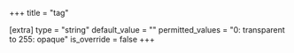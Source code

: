 +++
title = "tag"

[extra]
type = "string"
default_value = ""
permitted_values = "0: transparent to 255: opaque" 
is_override = false
+++
